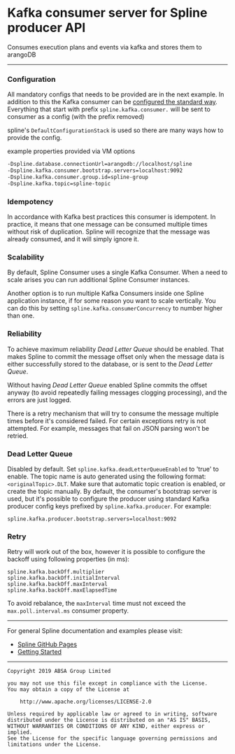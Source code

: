 # Kafka consumer server for Spline producer API

Consumes execution plans and events via kafka and stores them to arangoDB

---

### Configuration

All mandatory configs that needs to be provided are in the next example.
In addition to this the Kafka consumer can be [configured the standard way](https://kafka.apache.org/documentation/#consumerconfigs).
Everything that start with prefix `spline.kafka.consumer.` will be sent to consumer as a config (with the prefix removed)

spline's `DefaultConfigurationStack` is used so there are many ways how to provide the config.

example properties provided via VM options

```bash
-Dspline.database.connectionUrl=arangodb://localhost/spline
-Dspline.kafka.consumer.bootstrap.servers=localhost:9092
-Dspline.kafka.consumer.group.id=spline-group
-Dspline.kafka.topic=spline-topic
```

### Idempotency

In accordance with Kafka best practices this consumer is idempotent.
In practice, it means that one message can be consumed multiple times without risk of duplication.
Spline will recognize that the message was already consumed, and it will simply ignore it.

### Scalability

By default, Spline Consumer uses a single Kafka Consumer. When a need to scale arises you can run additional Spline Consumer instances.

Another option is to run multiple Kafka Consumers inside one Spline application instance, if for some reason you want to scale vertically.
You can do this by setting `spline.kafka.consumerConcurrency` to number higher than one.

### Reliability

To achieve maximum reliability _Dead Letter Queue_ should be enabled. That makes Spline to commit the message offset
only when the message data is either successfully stored to the database, or is sent to the _Dead Letter Queue_.

Without having _Dead Letter Queue_ enabled Spline commits the offset anyway (to avoid repeatedly failing messages clogging processing), and the errors
are just logged.

There is a retry mechanism that will try to consume the message multiple times before it's considered failed.
For certain exceptions retry is not attempted. For example, messages that fail on JSON parsing won't be retried.

### Dead Letter Queue

Disabled by default. Set `spline.kafka.deadLetterQueueEnabled` to 'true' to enable.
The topic name is auto generated using the following format: `<originalTopic>.DLT`. Make sure that automatic topic creation is enabled, or create the
topic manually.
By default, the consumer's bootstrap server is used, but it's possible to configure the producer using
standard Kafka producer config keys prefixed by `spline.kafka.producer`. For example:

```properties
spline.kafka.producer.bootstrap.servers=localhost:9092
```

### Retry

Retry will work out of the box, however it is possible to configure the backoff using following properties (in ms):

```
spline.kafka.backOff.multiplier
spline.kafka.backOff.initialInterval
spline.kafka.backOff.maxInterval
spline.kafka.backOff.maxElapsedTime
```

To avoid rebalance, the `maxInterval` time must not exceed the `max.poll.interval.ms` consumer property.

---
For general Spline documentation and examples please visit:

- [Spline GitHub Pages](https://absaoss.github.io/spline/)
- [Getting Started](https://github.com/AbsaOSS/spline-getting-started)

---

    Copyright 2019 ABSA Group Limited

    you may not use this file except in compliance with the License.
    You may obtain a copy of the License at

        http://www.apache.org/licenses/LICENSE-2.0

    Unless required by applicable law or agreed to in writing, software
    distributed under the License is distributed on an "AS IS" BASIS,
    WITHOUT WARRANTIES OR CONDITIONS OF ANY KIND, either express or implied.
    See the License for the specific language governing permissions and
    limitations under the License.
